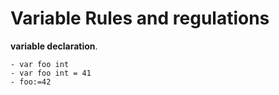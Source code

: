 # **Variable Rules and regulations**
**variable declaration**.
```
- var foo int
- var foo int = 41
- foo:=42
```
